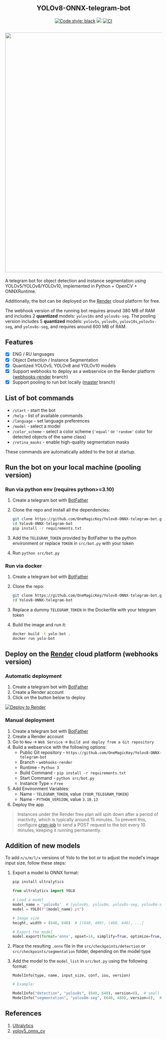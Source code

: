 <h2 align="center">YOLOv8-ONNX-telegram-bot</h2>

<p align="center">
<a href="https://github.com/psf/black"><img alt="Code style: black" src="https://img.shields.io/badge/code%20style-black-000000.svg"></a>
<img src ="https://img.shields.io/github/repo-size/OneMagicKey/Yolov8-ONNX-telegram-bot">
<a href="https://github.com/OneMagicKey/Yolov8-ONNX-telegram-bot/actions/workflows/ci.yml"><img src="https://github.com/OneMagicKey/Yolov8-ONNX-telegram-bot/actions/workflows/ci.yml/badge.svg" alt="CI"></a>
</p>

<h2 align="center"><img width="768" src="example/example.png"></h2>

A telegram bot for object detection and instance segmentation using YOLOv5/YOLOv8/YOLOv10,
implemented in Python + OpenCV + ONNXRuntime.

Additionally, the bot can be deployed on the [Render](https://render.com) cloud platform
for free.

The webhook version of the running bot requires around 380 MB of RAM and includes 2
**quantized** models: `yolov10s` and `yolov8s-seg`. The pooling version includes 5
**quantized** models: `yolov5s`, `yolov8s`, `yolov10s`,`yolov5s-seg`, and `yolov8s-seg`,
and requires around 600 MB of RAM.

## Features

- [x] ENG / RU languages
- [x] Object Detection / Instance Segmentation
- [x] Quantized YOLOv5, YOLOv8 and YOLOv10 models
- [x] Support webhooks to deploy as a webservice on the Render platform ([webhooks-render](https://github.com/OneMagicKey/Yolov8-ONNX-telegram-bot/blob/webhooks-render/) branch)
- [x] Support pooling to run bot locally ([master](https://github.com/OneMagicKey/Yolov8-ONNX-telegram-bot/blob/master/) branch)

## List of bot commands

* `/start` - start the bot
* `/help` - list of available commands
* `/language` - set language preferences
* `/model` - select a model
* `/color_scheme` - select a color scheme (`'equal'` or `'random'` color for detected objects of the same class)
* `/retina_masks` - enable high-quality segmentation masks

These commands are automatically added to the bot at startup.

## Run the bot on your local machine (pooling version)
### Run via python env (requires python>=3.10)

1) Create a telegram bot with [BotFather](https://telegram.me/BotFather)
2) Clone the repo and install all the dependencies:

   ```bash
   git clone https://github.com/OneMagicKey/Yolov8-ONNX-telegram-bot.git
   cd Yolov8-ONNX-telegram-bot
   pip install -r requirements.txt
   ```

3) Add the `TELEGRAM_TOKEN` provided by BotFather to the python environment or replace
`TOKEN` in `src/bot.py` with your token
4) Run `python src/bot.py`

### Run via docker
1) Create a telegram bot with [BotFather](https://telegram.me/BotFather)
2) Clone the repo:

   ```bash
   git clone https://github.com/OneMagicKey/Yolov8-ONNX-telegram-bot.git
   cd Yolov8-ONNX-telegram-bot
   ```

3) Replace a dummy `TELEGRAM_TOKEN` in the Dockerfile with your telegram token
4) Build the image and run it:
   ```bash
   docker build -t yolo-bot .
   docker run yolo-bot
   ```

## Deploy on the [Render](https://render.com) cloud platform (webhooks version)
### Automatic deployment
1) Create a telegram bot with [BotFather](https://telegram.me/BotFather)
2) Create a Render account
3) Click on the button below to deploy

[![Deploy to Render](https://render.com/images/deploy-to-render-button.svg)](https://render.com/deploy?repo=https://github.com/OneMagicKey/Yolov8-ONNX-telegram-bot/tree/webhooks-render)

### Manual deployment
1) Create a telegram bot with [BotFather](https://telegram.me/BotFather)
2) Create a Render account
3) Go to `New` -> `Web Service` -> `Build and deploy from a Git repository`
4) Build a webservice with the following options:
   * Public Git repository - `https://github.com/OneMagicKey/Yolov8-ONNX-telegram-bot`
   * Branch - `webhooks-render`
   * Runtime - `Python 3`
   * Build Command - `pip install -r requirements.txt`
   * Start Command - `python src/bot.py`
   * Instance Type = `Free`
5) Add Environment Variables:
   * Name - `TELEGRAM_TOKEN`, value `{YOUR_TELEGRAM_TOKEN}`
   * Name - `PYTHON_VERSION`, value `3.10.13`
6) Deploy the app

> Instances under the Render free plan will spin down after a period of inactivity,
which is typically around 15 minutes. To prevent this, configure [cron-job](https://cron-job.org/)
to send a POST request to the bot every 10 minutes, keeping it running permanently.

## Addition of new models

To add `n/s/m/l/x` versions of Yolo to the bot or to adjust the model's image input size,
follow these steps:

1) Export a model to ONNX format:

   ```bash
   pip install ultralytics
   ```

   ```python
   from ultralytics import YOLO

   # Load a model
   model_name = 'yolov8s'  # [yolov8s, yolov8m, yolov8s-seg, yolov8m-seg, ...]
   model = YOLO(f"{model_name}.pt")

   # Image size
   height, width = (640, 640)  # [(640, 480), (480, 640), ...]

   # Export the model
   model.export(format='onnx', opset=14, simplify=True, optimize=True, imgsz=(height, width))
   ```

2) Place the resulting `.onnx` file in the `src/checkpoints/detection` or `src/checkpoints/segmentation`
   folder, depending on the model type
3) Add the model to the `model_list` in `src/bot.py` using the following format:

   `ModelInfo(type, name, input_size, conf, iou, version)`

   ```python
   # Example:

   ModelInfo("detection", "yolov8s", (640, 640), version=8),  # small detection model
   ModelInfo("segmentation", "yolov8m-seg", (640, 480), version=8),  # medium segmentation model with rectangular input size
   ```

## References

1) [Ultralytics](https://github.com/ultralytics/ultralytics)
2) [yolov5_onnx_cv](https://github.com/brucefay1115/yolov5_onnx_cv)
